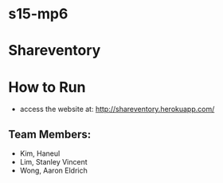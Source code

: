 # s15-mp6

# Shareventory

# How to Run
* access the website at: http://shareventory.herokuapp.com/

## Team Members:

* Kim, Haneul
* Lim, Stanley Vincent 
* Wong, Aaron Eldrich
